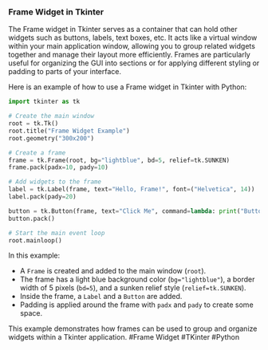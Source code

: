 ### Frame Widget in Tkinter

The Frame widget in Tkinter serves as a container that can hold other widgets such as buttons, labels, text boxes, etc. It acts like a virtual window within your main application window, allowing you to group related widgets together and manage their layout more efficiently. Frames are particularly useful for organizing the GUI into sections or for applying different styling or padding to parts of your interface.

Here is an example of how to use a Frame widget in Tkinter with Python:

```python
import tkinter as tk

# Create the main window
root = tk.Tk()
root.title("Frame Widget Example")
root.geometry("300x200")

# Create a frame
frame = tk.Frame(root, bg="lightblue", bd=5, relief=tk.SUNKEN)
frame.pack(padx=10, pady=10)

# Add widgets to the frame
label = tk.Label(frame, text="Hello, Frame!", font=("Helvetica", 14))
label.pack(pady=20)

button = tk.Button(frame, text="Click Me", command=lambda: print("Button clicked!"))
button.pack()

# Start the main event loop
root.mainloop()
```

In this example:
- A `Frame` is created and added to the main window (`root`).
- The frame has a light blue background color (`bg="lightblue"`), a border width of 5 pixels (`bd=5`), and a sunken relief style (`relief=tk.SUNKEN`).
- Inside the frame, a `Label` and a `Button` are added.
- Padding is applied around the frame with `padx` and `pady` to create some space.

This example demonstrates how frames can be used to group and organize widgets within a Tkinter application. #Frame Widget #TKinter #Python